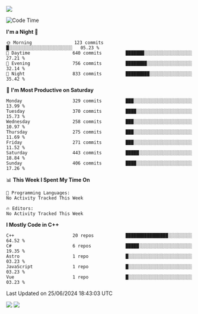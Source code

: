 ![](https://komarev.com/ghpvc/?username=lilpidgey&color=red)
<!--START_SECTION:waka-->
![Code Time](http://img.shields.io/badge/Code%20Time-1%2C491%20hrs%2018%20mins-blue)

**I'm a Night 🦉** 

```text
🌞 Morning                123 commits         █░░░░░░░░░░░░░░░░░░░░░░░░   05.23 % 
🌆 Daytime                640 commits         ███████░░░░░░░░░░░░░░░░░░   27.21 % 
🌃 Evening                756 commits         ████████░░░░░░░░░░░░░░░░░   32.14 % 
🌙 Night                  833 commits         █████████░░░░░░░░░░░░░░░░   35.42 % 
```
📅 **I'm Most Productive on Saturday** 

```text
Monday                   329 commits         ███░░░░░░░░░░░░░░░░░░░░░░   13.99 % 
Tuesday                  370 commits         ████░░░░░░░░░░░░░░░░░░░░░   15.73 % 
Wednesday                258 commits         ███░░░░░░░░░░░░░░░░░░░░░░   10.97 % 
Thursday                 275 commits         ███░░░░░░░░░░░░░░░░░░░░░░   11.69 % 
Friday                   271 commits         ███░░░░░░░░░░░░░░░░░░░░░░   11.52 % 
Saturday                 443 commits         █████░░░░░░░░░░░░░░░░░░░░   18.84 % 
Sunday                   406 commits         ████░░░░░░░░░░░░░░░░░░░░░   17.26 % 
```


📊 **This Week I Spent My Time On** 

```text
💬 Programming Languages: 
No Activity Tracked This Week

🔥 Editors: 
No Activity Tracked This Week
```

**I Mostly Code in C++** 

```text
C++                      20 repos            ████████████████░░░░░░░░░   64.52 % 
C#                       6 repos             █████░░░░░░░░░░░░░░░░░░░░   19.35 % 
Astro                    1 repo              █░░░░░░░░░░░░░░░░░░░░░░░░   03.23 % 
JavaScript               1 repo              █░░░░░░░░░░░░░░░░░░░░░░░░   03.23 % 
Vue                      1 repo              █░░░░░░░░░░░░░░░░░░░░░░░░   03.23 % 
```




 Last Updated on 25/06/2024 18:43:03 UTC
<!--END_SECTION:waka-->
![](https://hit.yhype.me/github/profile?user_id=42968544)
![](https://komarev.com/ghpvc/?lilpidgey)
